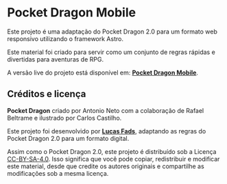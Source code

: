 # Pocket Dragon Mobile
Este projeto é uma adaptação do Pocket Dragon 2.0 para um formato web responsivo utilizando o framework Astro.

Este material foi criado para servir como um conjunto de regras rápidas e divertidas para aventuras de RPG.

A versão live do projeto está disponível em: [**Pocket Dragon Mobile**](https://lucasfads.github.io/pocket-dragon-mobile/).

## Créditos e licença
**Pocket Dragon** criado por Antonio Neto com a colaboração de Rafael Beltrame e ilustrado por Carlos Castilho.

Este projeto foi desenvolvido por [**Lucas Fads**](https://lucasfads.com/), adaptando as regras do Pocket Dragon 2.0 para um formato digital.

Assim como o Pocket Dragon 2.0, este projeto é distribuído sob a Licença [CC-BY-SA-4.0](https://creativecommons.org/licenses/by-nc-sa/4.0/deed.pt-br). Isso significa que você pode copiar, redistribuir e modificar este material, desde que credite os autores originais e compartilhe as modificações sob a mesma licença.